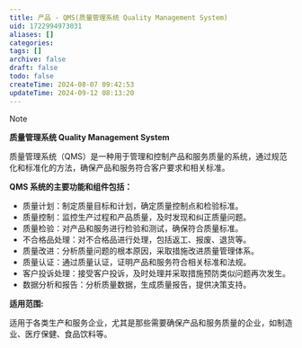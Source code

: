 ```yaml
---
title: 产品 - QMS(质量管理系统 Quality Management System)
uid: 1722994973031
aliases: []
categories: 
tags: []
archive: false
draft: false
todo: false
createTime: 2024-08-07 09:42:53
updateTime: 2024-09-12 08:13:20
---
```


> [!NOTE]
> **质量管理系统 Quality Management System**
>
> 质量管理系统（QMS）是一种用于管理和控制产品和服务质量的系统，通过规范化和标准化的方法，确保产品和服务符合客户要求和相关标准。

**QMS 系统的主要功能和组件包括：**

- 质量计划：制定质量目标和计划，确定质量控制点和检验标准。
- 质量控制：监控生产过程和产品质量，及时发现和纠正质量问题。
- 质量检验：对产品和服务进行检验和测试，确保符合质量标准。
- 不合格品处理：对不合格品进行处理，包括返工、报废、退货等。
- 质量改进：分析质量问题的根本原因，采取措施改进质量管理体系。
- 质量认证：通过质量认证，证明产品和服务符合相关标准和法规。
- 客户投诉处理：接受客户投诉，及时处理并采取措施预防类似问题再次发生。
- 数据分析和报告：分析质量数据，生成质量报告，提供决策支持。

**适用范围:**

适用于各类生产和服务企业，尤其是那些需要确保产品和服务质量的企业，如制造业、医疗保健、食品饮料等。
